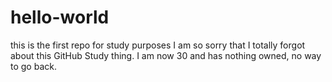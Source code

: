 # hello-world
this is the first repo for study purposes
I am so sorry that I totally forgot about this GitHub Study thing.
I am now 30 and has nothing owned, no way to go back.
